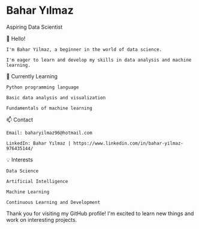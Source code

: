 # Bahar Yılmaz


Aspiring Data Scientist

👋 Hello!


    I'm Bahar Yilmaz, a beginner in the world of data science.
    
    I'm eager to learn and develop my skills in data analysis and machine learning.

🌱 Currently Learning


    Python programming language

    Basic data analysis and visualization

    Fundamentals of machine learning

📫 Contact


    Email: baharyilmaz96@hotmail.com

    LinkedIn: Bahar Yılmaz | https://www.linkedin.com/in/bahar-yilmaz-976435144/

💡 Interests


    Data Science

    Artificial Intelligence

    Machine Learning

    Continuous Learning and Development

    


Thank you for visiting my GitHub profile! I'm excited to learn new things and work on interesting projects.

